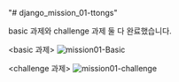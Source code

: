 "# django_mission_01-ttongs" 

basic 과제와 challenge 과제 둘 다 완료했습니다.


<basic 과제>
![mission01-Basic](https://user-images.githubusercontent.com/100992782/161391810-54e1c7c2-207f-49b9-a10f-00fa2448b600.gif)

<challenge 과제>
![mission01-challenge](https://user-images.githubusercontent.com/100992782/161391813-946e0d76-09db-4346-b82a-975a7b006335.gif)
